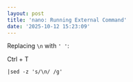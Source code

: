 ```yaml
---
layout: post
title: 'nano: Running External Command'
date: '2025-10-12 15:23:09'
---
```


Replacing `\n` with `' '`:

Ctrl + T

```
|sed -z 's/\n/ /g'
```
